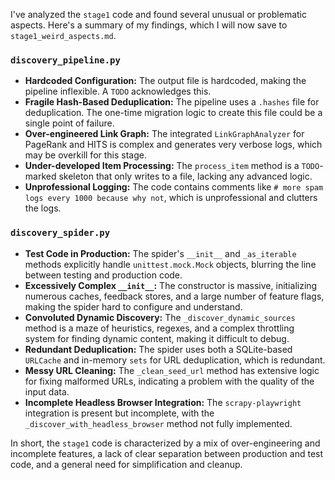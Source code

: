 
I've analyzed the `stage1` code and found several unusual or problematic aspects. Here's a summary of my findings, which I will now save to `stage1_weird_aspects.md`.

### `discovery_pipeline.py`

*   **Hardcoded Configuration:** The output file is hardcoded, making the pipeline inflexible. A `TODO` acknowledges this.
*   **Fragile Hash-Based Deduplication:** The pipeline uses a `.hashes` file for deduplication. The one-time migration logic to create this file could be a single point of failure.
*   **Over-engineered Link Graph:** The integrated `LinkGraphAnalyzer` for PageRank and HITS is complex and generates very verbose logs, which may be overkill for this stage.
*   **Under-developed Item Processing:** The `process_item` method is a `TODO`-marked skeleton that only writes to a file, lacking any advanced logic.
*   **Unprofessional Logging:** The code contains comments like `# more spam logs every 1000 because why not`, which is unprofessional and clutters the logs.

### `discovery_spider.py`

*   **Test Code in Production:** The spider's `__init__` and `_as_iterable` methods explicitly handle `unittest.mock.Mock` objects, blurring the line between testing and production code.
*   **Excessively Complex `__init__`:** The constructor is massive, initializing numerous caches, feedback stores, and a large number of feature flags, making the spider hard to configure and understand.
*   **Convoluted Dynamic Discovery:** The `_discover_dynamic_sources` method is a maze of heuristics, regexes, and a complex throttling system for finding dynamic content, making it difficult to debug.
*   **Redundant Deduplication:** The spider uses both a SQLite-based `URLCache` and in-memory `sets` for URL deduplication, which is redundant.
*   **Messy URL Cleaning:** The `_clean_seed_url` method has extensive logic for fixing malformed URLs, indicating a problem with the quality of the input data.
*   **Incomplete Headless Browser Integration:** The `scrapy-playwright` integration is present but incomplete, with the `_discover_with_headless_browser` method not fully implemented.

In short, the `stage1` code is characterized by a mix of over-engineering and incomplete features, a lack of clear separation between production and test code, and a general need for simplification and cleanup.
